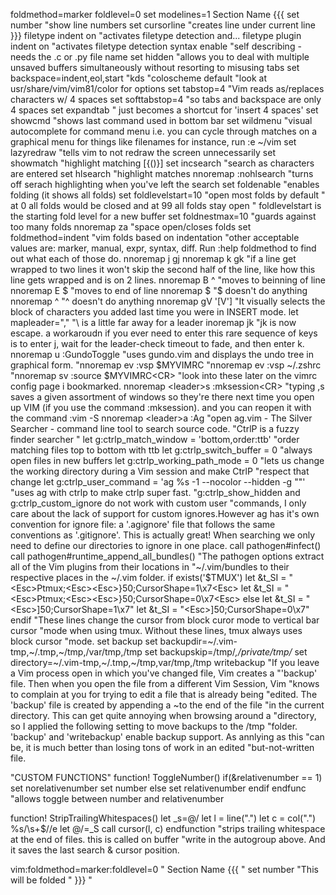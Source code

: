 
foldmethod=marker
foldlevel=0
set modelines=1
Section Name {{{
    set number    "show line numbers
    set cursorline		"creates line under current line
 }}}
filetype indent on  "activates filetype detection and...
filetype plugin indent on	"activates filetype detection
syntax enable	"self describing - needs the .c or .py file name
set hidden	"allows you to deal with multiple unsaved buffers simultaneously without resorting to misusing tabs
set backspace=indent,eol,start "kds
"coloscheme default "look at usr/share/vim/vim81/color for options
set tabstop=4 "Vim reads as/replaces <TAB> characters w/ 4 spaces 
set softtabstop=4	"so tabs and backspace are only 4 spaces
set expandtab "<TAB> just becomes a shortcut for 'insert 4 spaces'
set showcmd "shows last command used in bottom bar
set wildmenu "visual autocomplete for command menu i.e. you can cycle through matches on a graphical menu for things like filenames for instance, run :e ~/vim<TAB>
set lazyredraw "tells vim to not redraw the screen unnecessarily
set showmatch "highlight matching [{()}]
set incsearch "search as characters are entered
set hlsearch "highlight matches
nnoremap <leader><space> :nohlsearch<CR>
"turns off serach highlighting when you've left the search
set foldenable "enables folding (it shows all folds)
set foldlevelstart=10 "open most folds by default
" at 0 all folds would be closed and at 99 all folds stay open
" foldlevelstart is the starting fold level for a new buffer
set foldnestmax=10 "guards against too many folds
nnoremap <space> za 
"space open/closes folds
set foldmethod=indent	"vim folds based on indentation
"other acceptable values are: marker, manual, expr, syntax, diff. Run :help foldmethod to find out what each of those do.
nnoremap j gj
nnoremap k gk
"if a line get wrapped to two lines it won't skip the second half of the line, like how this line gets wrapped and is on 2 lines.
nnoremap B ^
"moves to beinning of line
nnoremap E $
"moves to end of line
nnoremap $ <nop>
"$ doesn't do anything
nnoremap ^ <nop>
"^ doesn't do anything
nnoremap gV '[V']
"It visually selects the block of characters you added last time you were in INSERT mode.
let mapleader=","  "\ is a little far away for a leader
inoremap jk <esc>
"jk is now escape. a workaroudn if you ever need to enter this rare sequence of keys is to enter j, wait for the leader-check timeout to fade, and then enter k.
nnoremap <leader>u :GundoToggle<CR>
"uses gundo.vim and displays the undo tree in graphical form.
"nnoremap <leader>ev :vsp $MYVIMRC<CR>
"nnoremap <leader>ev :vsp ~/.zshrc<CR>
"nnoremap <leader>sv :source $MYVIMRC<CR>
"look into these later on the vimrc config page i bookmarked.
nnoremap <leader>s :mksession<CR>
"typing ,s saves a given assortment of windows so they're there next time you open up VIM (if you use the command :mksession). and you can reopen it with the command :vim -S 
nnoremap <leader>a :Ag
"open ag.vim - The Silver Searcher - command line tool to search source code.
"CtrlP is a fuzzy finder searcher
"
let g:ctrlp_match_window = 'bottom,order:ttb'
"order matching files top to bottom with ttb
let g:ctrlp_switch_buffer = 0
"always open files in new buffers
let g:ctrlp_working_path_mode = 0
"lets us change the working directory during a Vim session and make CtrlP
"respect that change
let g:ctrlp_user_command = 'ag %s -1 --nocolor --hidden -g ""'
"uses ag with ctrlp to make ctrlp super fast.
"g:ctrlp_show_hidden and g:ctrlp_custom_ignore do not work with custom user
"commands, I only care about the lack of support for custom ignores.However ag has it's own convention for ignore file: a '.agignore' file that follows the same conventions as '.gitignore'. This is actually great! When searching we only need to define our directories to ignore in one place.
call pathogen#infect()
call pathogen#runtime_append_all_bundles()
"The pathogen options extract all of the Vim plugins from their locations in
"~/.vim/bundles to their respective places in the ~/.vim folder.
if exists('$TMUX')
        let &t_SI = "\<Esc>Ptmux;\<Esc>\<Esc>\}50;CursorShape=1\x7\<Esc>
        let &t_SI = "\<Esc>Ptmux;\<Esc>\<Esc>\}50;CursorShape=0\x7\<Esc>
else
        let &t_SI = "\<Esc>]50;CursorShape=1\x7"
        let &t_SI = "\<Esc>]50;CursorShape=0\x7"
    endif
"These lines change the cursor from block curor mode to vertical bar cursor
"mode when using tmux. Without these lines, tmux always uses block cursor
"mode.
set backup
set backupdir=~/.vim-tmp,~/.tmp,~/tmp,/var/tmp,/tmp
set backupskip=/tmp/*,/private/tmp/*
set directory=~/.vim-tmp,~/.tmp,~/tmp,var/tmp,/tmp
writebackup
"If you leave a Vim process open in which you've changed file, Vim creates a
"'backup' file. Then when you open the file from a different Vim Session, Vim
"knows to complain at you for trying to edit a file that is already being
"edited. The 'backup' file is created by appending a ~to the end of the file
"in the current directory. This can get quite annoying when browsing around a
"directory, so I applied the following setting to move backups to the /tmp
"folder. 'backup' and 'writebackup' enable backup support. As annlying as this
"can be, it is much better than losing tons of work in an edited
"but-not-written file.

"CUSTOM FUNCTIONS"
function! ToggleNumber()
        if(&relativenumber == 1)
                set norelativenumber
                set number
            else
                set relativenumber
            endif
    endfunc
"allows toggle between number and relativenumber

function! <SID>StripTrailingWhitespaces()
        let _s=@/
        let l = line(".")
        let c = col(".")
        %s/\s\+$//e
        let @/=_S
        call cursor(l, c)
    endfunction
"strips trailing whitespace at the end of files. this is called on buffer
"write in the autogroup above. And it saves the last search & cursor position.

vim:foldmethod=marker:foldlevel=0
" Section Name {{{
" set number "This will be folded
"  }}}
"  
